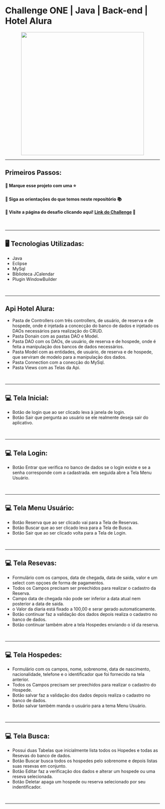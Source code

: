 # Challenge ONE | Java | Back-end | Hotel Alura

<p align="center" >
     <img width="400" heigth="400" src="https://user-images.githubusercontent.com/101413385/173164615-192ca98a-1a44-480e-9229-9f82f456eec8.png">

</p>

---
##  Primeiros Passos:

#### 🔹 Marque esse projeto com uma ⭐
#### 🔹 Siga as orientações do que temos neste repositório 📚
#### 🔹 Visite a página do desafio clicando aqui! [Link do Challenge](https://www.alura.com.br/challenges/oracle-one-back-end/hotelalura) 📃 
</br>

---
## 🖥️ Tecnologias Utilizadas:

- Java
- Eclipse
- MySql
- Biblioteca JCalendar
- Plugin WindowBuilder </br>
</br>

---
## Api Hotel Alura:

- Pasta de Controllers com três controllers, de usuário, de reserva e de hospede, onde é injetada a concecção do banco de dados e injetado os DAOs necessários para realização do CRUD.
- Pasta Donain com as pastas DAO e Model.
- Pasta DAO com os DAOs, de usuário, de reserva e de hospede, onde é feita a manipulação dos bancos de dados necessários.
- Pasta Model com as entidades, de usuário, de reserva e de hospede, que serviram de modelo para a manipulação dos dados.
- Pasta Connection com a conecção do MySql.
- Pasta Views com as Telas da Api. </br>
</br>

---
## 💻 Tela Inicial:

- Botão de login que ao ser clicado leva à janela de login.
- Botão Sair que pergunta ao usuário se ele realmente deseja sair do aplicativo. </br>
</br>

---
## 💻 Tela Login:

- Botão Entrar que verifica no banco de dados se o login existe e se a senha corresponde com a cadastrada. em seguida abre a Tela Menu Usuário.</br>
</br>

---
## 💻 Tela Menu Usuário:

- Botão Reserva que ao ser clicado vai para a Tela de Reservas.
- Botão Buscar que ao ser clicado leva para a Tela de Busca.
- Botão Sair que ao ser clicado volta para a Tela de Login.</br>
</br>

---
## 💻 Tela Resevas:

- Formulário com os campos, data de chegada, data de saida, valor e um select com opçoes de forma de pagamentos.
- Todos os Campos precisam ser preechidos para realizar o cadastro da Reserva.
- Campo data de chegada não pode ser inferior a data atual nem posterior a data de saida.
- o Valor da diaria está fixado a 100,00 e serar gerado automaticamente.
- Botão continuar faz a validação dos dados depois realiza o cadastro no banco de dados.
- Botão continuar também abre a tela Hospedes enviando o id da reserva.</br>
</br>

---
## 💻 Tela Hospedes:

- Formulário com os campos, nome, sobrenome, data de nascimento, nacionalidade, telefone e o identificador que foi fornecido na tela anterior.
- Todos os Campos precisam ser preechidos para realizar o cadastro do Hospede.
- Botão salvar faz a validação dos dados depois realiza o cadastro no banco de dados.
- Botão salvar também manda o usuário para a tema Menu Usuário. </br>
</br>

---
## 💻 Tela Busca:

- Possui duas Tabelas que inicialmente lista todos os Hopedes e todas as Resevas do banco de dados.
- Botão Buscar busca todos os hospedes pelo sobrenome e depois listas suas resevas em conjunto.
- Botão Editar faz a verificação dos dados e alterar um hospede ou uma reseva selecionada.
- Botão Deletar apaga um hospede ou reserva selecionado por seu indentificador.</br>
</br>

---